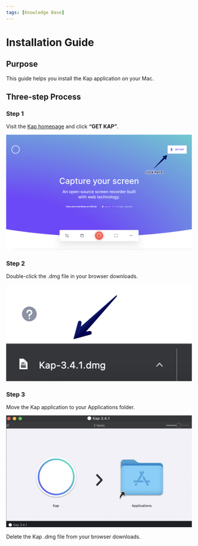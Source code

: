 ```yaml
---
tags: [Knowledge Base]
---
```


# Installation Guide

## **Purpose**

This guide helps you install the Kap application on your Mac.

## **Three-step Process**

### Step 1

Visit the [Kap homepage](https://getkap.co/) and click **“GET KAP”**.

![Kap homepage](../static/img/Installation-Guide_327695_images/393231.jpg)

### Step 2

Double-click the .dmg file in your browser downloads.

![Kap download](../static/img/Installation-Guide_327695_images/262187.jpg)

### Step 3

Move the Kap application to your Applications folder.

![Move Kap to Applications folder](../static/img/Installation-Guide_327695_images/688130.png)

Delete the Kap .dmg file from your browser downloads.




